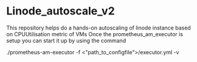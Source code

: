 # Linode_autoscale_v2
This repository helps do a hands-on autoscaling of linode instance based on CPUUtilisation metric of VMs
Once the prometheus_am_executor is setup you can start it up by using the command 

./prometheus-am-executor -f <"path_to_configfile">/executor.yml -v
